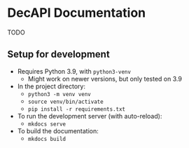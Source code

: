 # DecAPI Documentation

TODO

## Setup for development

- Requires Python 3.9, with `python3-venv`
    - Might work on newer versions, but only tested on 3.9
- In the project directory:
    - `python3 -m venv venv`
    - `source venv/bin/activate`
    - `pip install -r requirements.txt`
- To run the development server (with auto-reload):
    - `mkdocs serve`
- To build the documentation:
    - `mkdocs build`